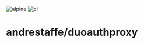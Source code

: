 ![alpine](https://github.com/andrestaffe/docker-duoauthproxy/workflows/alpine/badge.svg?branch=alpine-dev)
![ci](https://github.com/andrestaffe/docker-duoauthproxy/workflows/alpine/badge.svg?branch=master)

# andrestaffe/duoauthproxy
